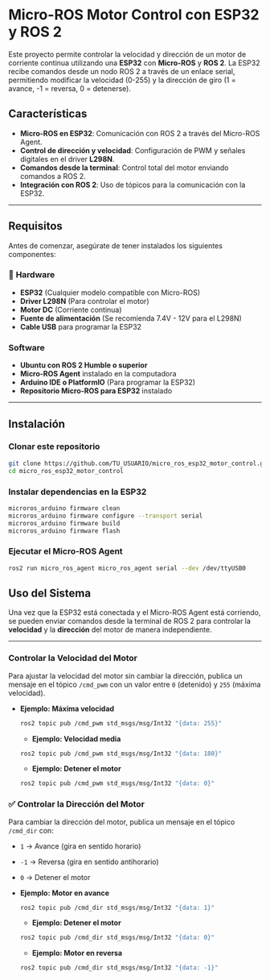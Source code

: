 # Micro-ROS Motor Control con ESP32 y ROS 2

Este proyecto permite controlar la velocidad y dirección de un motor de corriente continua utilizando una **ESP32** con **Micro-ROS** y **ROS 2**. La ESP32 recibe comandos desde un nodo ROS 2 a través de un enlace serial, permitiendo modificar la velocidad (0-255) y la dirección de giro (1 = avance, -1 = reversa, 0 = detenerse). 

## Características
- **Micro-ROS en ESP32**: Comunicación con ROS 2 a través del Micro-ROS Agent.
- **Control de dirección y velocidad**: Configuración de PWM y señales digitales en el driver **L298N**.
- **Comandos desde la terminal**: Control total del motor enviando comandos a ROS 2.
- **Integración con ROS 2**: Uso de tópicos para la comunicación con la ESP32.

---

## Requisitos
Antes de comenzar, asegúrate de tener instalados los siguientes componentes:

### 🔧 **Hardware**
-  **ESP32** (Cualquier modelo compatible con Micro-ROS)
-  **Driver L298N** (Para controlar el motor)
-  **Motor DC** (Corriente continua)
-  **Fuente de alimentación** (Se recomienda 7.4V - 12V para el L298N)
-  **Cable USB** para programar la ESP32

###  **Software**
-  **Ubuntu con ROS 2 Humble o superior**
-  **Micro-ROS Agent** instalado en la computadora
-  **Arduino IDE o PlatformIO** (Para programar la ESP32)
-  **Repositorio Micro-ROS para ESP32** instalado

---

##  Instalación
### **Clonar este repositorio**
```bash
git clone https://github.com/TU_USUARIO/micro_ros_esp32_motor_control.git
cd micro_ros_esp32_motor_control
```

### **Instalar dependencias en la ESP32**
```bash
microros_arduino firmware clean
microros_arduino firmware configure --transport serial
microros_arduino firmware build
microros_arduino firmware flash
```

### **Ejecutar el Micro-ROS Agent**
```bash
ros2 run micro_ros_agent micro_ros_agent serial --dev /dev/ttyUSB0
```


## Uso del Sistema

Una vez que la ESP32 está conectada y el Micro-ROS Agent está corriendo, se pueden enviar comandos desde la terminal de ROS 2 para controlar la **velocidad** y la **dirección** del motor de manera independiente.

---

### **Controlar la Velocidad del Motor**
Para ajustar la velocidad del motor sin cambiar la dirección, publica un mensaje en el tópico `/cmd_pwm` con un valor entre `0` (detenido) y `255` (máxima velocidad).

- **Ejemplo: Máxima velocidad**
  ```bash
  ros2 topic pub /cmd_pwm std_msgs/msg/Int32 "{data: 255}"
  ```

  - **Ejemplo: Velocidad media**
  ```bash
  ros2 topic pub /cmd_pwm std_msgs/msg/Int32 "{data: 180}"
  ```

  - **Ejemplo: Detener el motor**
  ```bash
  ros2 topic pub /cmd_pwm std_msgs/msg/Int32 "{data: 0}"
  ```


### ✅ **Controlar la Dirección del Motor**
Para cambiar la dirección del motor, publica un mensaje en el tópico `/cmd_dir` con:
- `1` → Avance (gira en sentido horario)
- `-1` → Reversa (gira en sentido antihorario)
- `0` → Detener el motor

- **Ejemplo: Motor en avance**
  ```bash
  ros2 topic pub /cmd_dir std_msgs/msg/Int32 "{data: 1}"
  ```

  - **Ejemplo: Detener el motor**
  ```bash
  ros2 topic pub /cmd_dir std_msgs/msg/Int32 "{data: 0}"
  ```

  - **Ejemplo: Motor en reversa**
  ```bash
  ros2 topic pub /cmd_dir std_msgs/msg/Int32 "{data: -1}"
  ```

  

